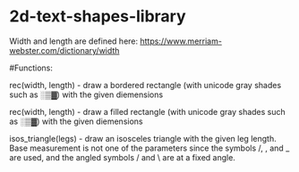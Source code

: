 # 2d-text-shapes-library

Width and length are defined here: https://www.merriam-webster.com/dictionary/width

#Functions:

rec(width, length) - draw a bordered rectangle (with unicode gray shades such as ░▒▓) with the given diemensions

rec(width, length) - draw a filled rectangle (with unicode gray shades such as ░▒▓) with the given diemensions

isos_triangle(legs) - draw an isosceles triangle with the given leg length. Base measurement is not one of the parameters since the symbols /, \, and _ are used, and the angled symbols / and \ are at a fixed angle.
